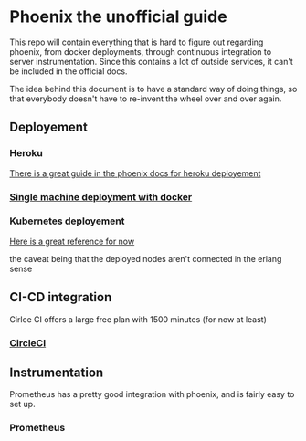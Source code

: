 # Phoenix the unofficial guide

This repo will contain everything that is hard to figure out regarding phoenix, from docker deployments, through continuous integration to server instrumentation. Since this contains a lot of outside services, it can't be included in the official docs.

The idea behind this document is to have a standard way of doing things, so that everybody doesn't have to re-invent the wheel over and over again.

## Deployement

### Heroku

[There is a great guide in the phoenix docs for heroku deployement](https://hexdocs.pm/phoenix/heroku.html)

### [Single machine deployment with docker](/deployment/docker.md)

### Kubernetes deployement

[Here is a great reference for now](https://cloud.google.com/community/tutorials/elixir-phoenix-on-kubernetes-google-container-engine)

the caveat being that the deployed nodes aren't connected in the erlang sense

## CI-CD integration

Cirlce CI offers a large free plan with 1500 minutes (for now at least)

### [CircleCI](/CI-CD/circleci.md)

## Instrumentation

Prometheus has a pretty good integration with phoenix, and is fairly easy to set up.

### Prometheus
